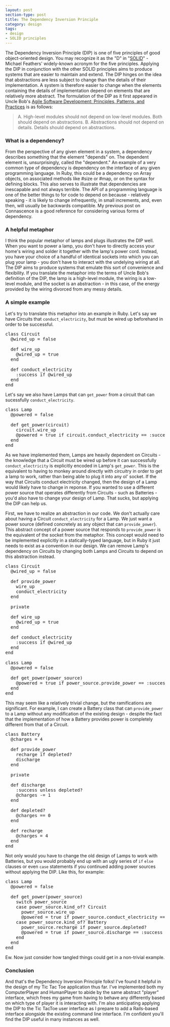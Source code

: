 ```yaml
---
layout: post
section-type: post
title: The Dependency Inversion Principle
category: design
tags:
- design
- SOLID principles
---
```

The Dependency Inversion Principle (DIP) is one of five principles of good object-oriented design. You may recognize it as the "D" in "[SOLID](https://en.wikipedia.org/wiki/SOLID_(object-oriented_design))" - Michael Feathers' widely-known acronym for the five principles. Applying the DIP in conjunction with the other SOLID principles aims to produce systems that are easier to maintain and extend. The DIP hinges on the idea that abstractions are less subject to change than the details of their implementation. A system is therefore easier to change when the elements containing the details of implementation depend on elements that are relatively more abstract. The formulation of the DIP as it first appeared in Uncle Bob's [Agile Software Development: Principles, Patterns, and Practices](http://www.amazon.com/Software-Development-Principles-Patterns-Practices/dp/0135974445) is as follows:

> A. High-level modules should not depend on low-level modules. Both should depend on abstractions.
> B. Abstractions should not depend on details. Details should depend on abstractions.

### What is a dependency?

From the perspective of any given element in a system, a dependency describes something that the element "depends" on. The dependent element is, unsurprisingly, called the "dependent." An example of a very common type of dependency is dependency on the interface of any given programming language. In Ruby, this could be a dependency on Array objects, on associated methods like #size or #map, or on the syntax for defining blocks. This also serves to illustrate that dependencies are inescapable and not always terrible. The API of a programming language is one of the better things to for code to depend on because - relatively speaking - it is likely to change infrequently, in small increments, and, even then, will usually be backwards compatible. My previous post on Connascence is a good reference for considering various forms of dependency.

### A helpful metaphor

I think the popular metaphor of lamps and plugs illustrates the DIP well. When you want to power a lamp, you don't have to directly access your home's wiring and solder it together with the lamp's power cord. Instead, you have your choice of a handful of identical sockets into which you can plug your lamp - you don't have to interact with the undelying wiring at all. The DIP aims to produce systems that emulate this sort of convenience and flexibility. If you translate the metaphor into the terms of Uncle Bob's definition of the DIP, the lamp is a high-level module, the wiring is a low-level module, and the socket is an abstraction - in this case, of the energy provided by the wiring divorced from any messy details.

### A simple example

Let's try to translate this metaphor into an example in Ruby. Let's say we have Circuits that ```conduct_electricity```, but must be wired up beforehand in order to be successful.

<pre style="text-align: left">
class Circuit
  @wired_up = false

  def wire_up
    @wired_up = true
  end

  def conduct_electricity
    :success if @wired_up
  end
end
</pre>

Let's say we also have Lamps that can ```get_power``` from a circuit that can sucessfully ```conduct_electricity```.

<pre style="text-align: left">
class Lamp
  @powered = false

  def get_power(circuit)
    circuit.wire_up
    @powered = true if circuit.conduct_electricity == :success
  end
end
</pre>

As we have implemented them, Lamps are heavily dependent on Circuits - the knowledge that a Circuit must be wired up before it can successfully ```conduct_electricity``` is explicitly encoded in Lamp's ```get_power```. This is the equivalent to having to monkey around directly with circuitry in order to get a lamp to work, rather than being able to plug it into any ol' socket. If the way that Circuits conduct electricity changed, then the design of a Lamp would likely have to change in reponse. If you wanted to use a different power source that operates differently from Circuits - such as Batteries - you'd also have to change your design of Lamp. That sucks, but applying the DIP can help us.

First, we have to realize an abstraction in our code. We don't actually care about having a Circuit ```conduct_electricity``` for a Lamp. We just want a power source (defined concretely as any object that can ```provide_power```). This abstract concept of a power source that responds to ```provide_power``` is the equivalent of the socket from the metaphor. This concept would need to be implemented explicitly in a statically-typed language, but in Ruby it just needs to exist as a convention in our design. We can remove Lamp's dependency on Circuits by changing both Lamps and Circuits to depend on this abstraction instead.

<pre style="text-align: left">
class Circuit
  @wired_up = false

  def provide_power
    wire_up
    conduct_electricity
  end

  private

  def wire_up
    @wired_up = true
  end

  def conduct_electricity
    :success if @wired_up
  end
end

class Lamp
  @powered = false

  def get_power(power_source)
    @powered = true if power_source.provide_power == :success
  end
end
</pre>

This may seem like a relatively trivial change, but the ramifications are significant. For example, I can create a Battery class that can ```provide_power``` to a Lamp without any modification of the existing design - despite the fact that the implementation of how a Battery provides power is completely different from that of a Circuit.

<pre style="text-align: left">
class Battery
  @charges = 4

  def provide_power
    recharge if depleted?
    discharge
  end

  private

  def discharge
    :success unless depleted?
    @charges -= 1
  end

  def depleted?
    @charges == 0
  end

  def recharge
    @charges = 4
  end
end
</pre>

Not only would you have to change the old design of Lamps to work with Batteries, but you would probably end up with an ugly series of ```if``` ```else``` clauses or even ```case``` statements if you continued adding power sources without applying the DIP. Like this, for example:

<pre style="text-align: left">
class Lamp
  @powered = false

  def get_power(power_source)
    switch power_source
    case power_source.kind_of? Circuit
      power_source.wire_up
      @powered = true if power_source.conduct_electricity == :success
    case power_source.kind_of? Battery
      power_source.recharge if power_source.depleted?
      @powered = true if power_source.discharge == :success
    end
  end
end
</pre>

Ew. Now just consider how tangled things could get in a non-trivial example.

### Conclusion

And that's the Dependency Inversion Principle folks! I've found it helpful in the design of my Tic Tac Toe application thus far. I've implemented both my ComputerPlayer and HumanPlayer to abide by the same abstract "player" interface, which frees my game from having to behave any differently based on which type of player it is interacting with. I'm also anticipating applying the DIP to the Tic TacToe user interface as I prepare to add a Rails-based interface alongside the existing command line interface. I'm confident you'll find the DIP useful in many instances as well.
